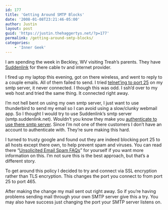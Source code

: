 ```yaml
---
id: 177
title: 'Getting Around SMTP Blocks'
date: '2008-01-08T23:21:46-05:00'
author: Justin
layout: post
guid: 'https://justin.thehaggertys.net/?p=177'
permalink: /getting-around-smtp-blocks/
categories:
    - 'Inner Geek'
---
```


I am spending the week in Beckley, WV visiting Treah’s parents. They have [Suddenlink](http://www.suddenlink.com/) for there cable tv and internet provider.

I fired up my laptop this evening, got on there wireless, and went to reply to a couple emails. All of them failed to send. I tried [telnet’ing to port 25](http://en.wikipedia.org/wiki/Simple_Mail_Transfer_Protocol#Sample_communications) on my smtp server, it never connected. I though this was odd. I ssh’d over to my web host and tried the same thing. It connected right away.

I’m not hell bent on using my own smtp server, I just want to use thunderbird to send my email so I can avoid using a slow/clunky webmail app. So I thought I would try to use Suddenlink’s smtp server (smtp.suddenlink.net). Wouldn’t you know they make you [authenticate to use there smtp server](https://account.suddenlink.net/selfcare/html/outlook-settings.html). Since I’m not one of there customers I don’t have an account to authenticate with. They’re sure making this hard.

I turned to trusty google and found out they are indeed blocking port 25 to all hosts except there own, to help prevent spam and viruses. You can read there “[Unsolicited Email Spam FAQs](http://www.suddenlink.com/support/information/Info-UnsolicitedEmailSpamFAQs/)” for yourself if you want more information on this. I’m not sure this is the best approach, but that’s a different story.

To get around this policy I decided to try and connect via SSL encryption rather than TLS encryption. This changes the port you connect to from port 25 to port 465.

After making the change my mail sent out right away. So if you’re having problems sending mail through your own SMTP server give this a try. You may also have success just changing the port your SMTP server listens on.